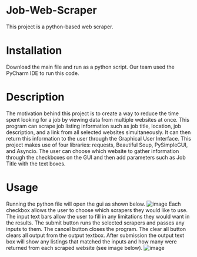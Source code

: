 # Job-Web-Scraper
This project is a python-based web scraper.
# Installation
Download the main file and run as a python script. Our team used the PyCharm IDE to run this code.
# Description
The motivation behind this project is to create a way to reduce the time spent looking for a job by viewing data from multiple websites at once.
This program can scrape job listing information such as job title, location, job description, and a link from all selected websites simultaneously.
It can then return this information to the user through the Graphical User Interface.
This project makes use of four libraries: requests, Beautiful Soup, PySimpleGUI, and Asyncio.
The user can choose which website to gather information through the checkboxes on the GUI and then add parameters such as Job Title with the text boxes.
# Usage
Running the python file will open the gui as shown below.
![image](https://user-images.githubusercontent.com/62351065/165407560-d9324168-8aa8-4173-b45d-4aaf37f1bf79.png)
Each checkbox allows the user to choose which scrapers they would like to use.
The input text bars allow the user to fill in any limitations they would want in the results.
The submit button runs the selected scrapers and passes any inputs to them.
The cancel button closes the program.
The clear all button clears all output from the output textbox.
After submission the output text box will show any listings that matched the inputs and how many
were returned from each scraped website (see image below).
![image](https://user-images.githubusercontent.com/62351065/165407522-dcc64571-29c0-42bf-865f-b5e8842ce08d.png)
